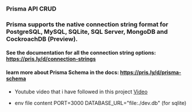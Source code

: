 ### Prisma API CRUD


### Prisma supports the native connection string format for PostgreSQL, MySQL, SQLite, SQL Server, MongoDB and CockroachDB (Preview).
#### See the documentation for all the connection string options: https://pris.ly/d/connection-strings


#### learn more about Prisma Schema in the docs: https://pris.ly/d/prisma-schema

* Youtube video that i have followed in this project <a href="https://www.youtube.com/watch?v=HCJmlvgO2WY">Video</a>

* env file content
PORT=3000
DATABASE_URL="file:./dev.db" (for sqlite)